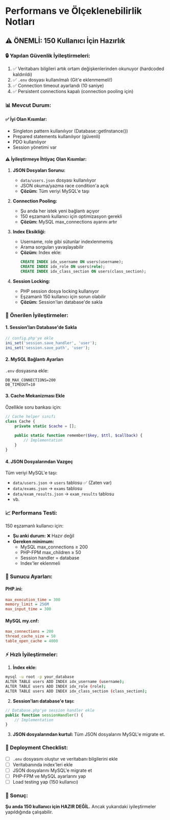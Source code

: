 # Performans ve Ölçeklenebilirlik Notları

## ⚠️ ÖNEMLİ: 150 Kullanıcı İçin Hazırlık

### 🔒 Yapılan Güvenlik İyileştirmeleri:
1. ✅ Veritabanı bilgileri artık ortam değişkenlerinden okunuyor (hardcoded kaldırıldı)
2. ✅ `.env` dosyası kullanılmalı (Git'e eklenmemeli!)
3. ✅ Connection timeout ayarlandı (10 saniye)
4. ✅ Persistent connections kapalı (connection pooling için)

### 📊 Mevcut Durum:

#### ✅ İyi Olan Kısımlar:
- Singleton pattern kullanılıyor (Database::getInstance())
- Prepared statements kullanılıyor (güvenli)
- PDO kullanılıyor
- Session yönetimi var

#### ⚠️ İyileştirmeye İhtiyaç Olan Kısımlar:

1. **JSON Dosyaları Sorunu:**
   - `data/users.json` dosyası kullanılıyor
   - JSON okuma/yazma race condition'a açık
   - **Çözüm:** Tüm veriyi MySQL'e taşı

2. **Connection Pooling:**
   - Şu anda her istek yeni bağlantı açıyor
   - 150 eşzamanlı kullanıcı için optimizasyon gerekli
   - **Çözüm:** MySQL max_connections ayarını artır

3. **Index Eksikliği:**
   - Username, role gibi sütunlar indexlenmemiş
   - Arama sorguları yavaşlayabilir
   - **Çözüm:** Index ekle:
     ```sql
     CREATE INDEX idx_username ON users(username);
     CREATE INDEX idx_role ON users(role);
     CREATE INDEX idx_class_section ON users(class_section);
     ```

4. **Session Locking:**
   - PHP session dosya locking kullanıyor
   - Eşzamanlı 150 kullanıcı için sorun olabilir
   - **Çözüm:** Session'ları database'de sakla

### 🚀 Önerilen İyileştirmeler:

#### 1. Session'ları Database'de Sakla
```php
// config.php'ye ekle
ini_set('session.save_handler', 'user');
ini_set('session.save_path', 'user');
```

#### 2. MySQL Bağlantı Ayarları
`.env` dosyasına ekle:
```
DB_MAX_CONNECTIONS=200
DB_TIMEOUT=10
```

#### 3. Cache Mekanizması Ekle
Özellikle soru bankası için:
```php
// Cache helper sınıfı
class Cache {
    private static $cache = [];
    
    public static function remember($key, $ttl, $callback) {
        // Implementation
    }
}
```

#### 4. JSON Dosyalarından Vazgeç
Tüm veriyi MySQL'e taşı:
- `data/users.json` → `users` tablosu ✅ (Zaten var)
- `data/exams.json` → `exams` tablosu
- `data/exam_results.json` → `exam_results` tablosu
- vb.

### 📈 Performans Testi:

150 eşzamanlı kullanıcı için:
- **Şu anki durum:** ❌ Hazır değil
- **Gereken minimum:** 
  - MySQL max_connections ≥ 200
  - PHP-FPM max_children ≥ 50
  - Session handler = database
  - Index'ler eklenmeli

### 🔧 Sunucu Ayarları:

#### PHP.ini:
```ini
max_execution_time = 300
memory_limit = 256M
max_input_time = 300
```

#### MySQL my.cnf:
```ini
max_connections = 200
thread_cache_size = 50
table_open_cache = 4000
```

### ⚡ Hızlı İyileştirmeler:

1. **İndex ekle:**
```bash
mysql -u root -p your_database
ALTER TABLE users ADD INDEX idx_username (username);
ALTER TABLE users ADD INDEX idx_role (role);
ALTER TABLE users ADD INDEX idx_class_section (class_section);
```

2. **Session'ları database'e taşı:**
```php
// Database.php'ye session handler ekle
public function sessionHandler() {
    // Implementation
}
```

3. **JSON dosyalarından kurtul:**
Tüm JSON dosyalarını MySQL'e migrate et.

### 📝 Deployment Checklist:

- [ ] `.env` dosyasını oluştur ve veritabanı bilgilerini ekle
- [ ] Veritabanında index'leri ekle
- [ ] JSON dosyalarını MySQL'e migrate et
- [ ] PHP-FPM ve MySQL ayarlarını yap
- [ ] Load testing yap (150 kullanıcı)

### 🎯 Sonuç:

**Şu anda 150 kullanıcı için HAZIR DEĞİL.** Ancak yukarıdaki iyileştirmeler yapıldığında çalışabilir.

